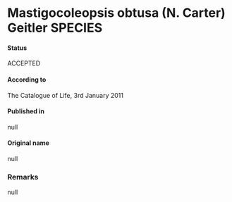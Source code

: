 # Mastigocoleopsis obtusa (N. Carter) Geitler SPECIES

#### Status
ACCEPTED

#### According to
The Catalogue of Life, 3rd January 2011

#### Published in
null

#### Original name
null

### Remarks
null